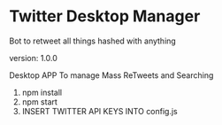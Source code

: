 # Twitter Desktop Manager
Bot to retweet all things hashed with anything

version: 1.0.0

Desktop APP To manage Mass ReTweets and Searching

1. npm install
2. npm start
3. INSERT TWITTER API KEYS INTO config.js
